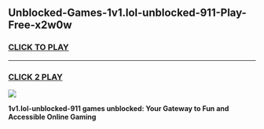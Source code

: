 
## Unblocked-Games-1v1.lol-unblocked-911-Play-Free-x2w0w
<h3>
<a href="https://premium76.site?title=1v1.lol-unblocked-911&ref=22A">CLICK TO PLAY</a></h3>
<hr>

<h3>
<a href="https://premium76.site?title=1v1.lol-unblocked-911&ref=22A">CLICK 2 PLAY</a>
  
</h3>

<a href="https://premium76.site?title=1v1.lol-unblocked-911&ref=22A"><img src="https://clearcache.store/games.png"></a>


**1v1.lol-unblocked-911 games unblocked: Your Gateway to Fun and Accessible Online Gaming**

